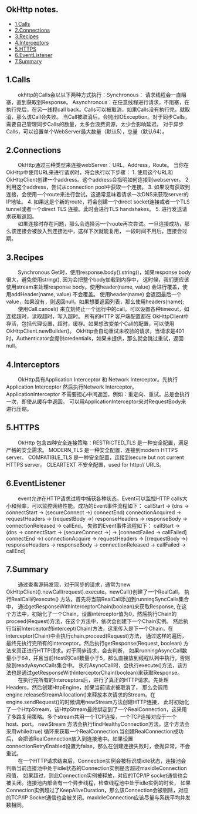 ## OkHttp notes.

* [1.Calls](#1)
* [2.Connections](#2)
* [3.Recipes](#3)
* [4.Interceptors](#4)
* [5.HTTPS](#5)
* [6.EventListener](#6)
* [7.Summary](#7)

<h2 id="1">1.Calls</h2>
&emsp;&emsp; okhttp的Calls会以以下两种方式执行：Synchronous： 请求线程会一直阻塞，直到获取到Response。
Asynchronous：在任意线程进行请求，不阻塞，在执行完后，在另一线程call back。Calls可以被取消，如果Calls没有执行完，就取消，那么该Call会失败。
当Call被取消后，会抛出IOException。对于同步Calls，需要自己管理同步Calls的数量，太多会浪费资源，太少会影响延迟。
对于异步Calls，可以设置单个WebServer最大数量（默认5），总量（默认64）。

<h2 id="2">2.Connections</h2>
&emsp;&emsp; OkHttp通过三种类型来连接webServer：URL，Address，Route。
当你在OkHttp中使用URL来进行请求时，将会执行以下步骤：
1. 使用这个URL和OkHttpClient创建一个address。这个address会指明如何连接到webserver。
2. 利用这个address，尝试从connection pool中获取一个连接。
3. 如果没有获取到连接，会使用一个route来进行尝试。这通常意味着请求一次DNS来获取server的IP地址。
4. 如果这是个新的route，将会创建一个direct socket连接或者一个TLS tunnel或者一个direct TLS 连接。此时会进行TLS handshakes。
5. 进行发送请求获取返回。
<br>
&emsp;&emsp; 如果连接时存在问题，那么会选择另一个route再次尝试。一旦连接成功，那么该连接会被放入到连接池中，这样下次就能复用，
一段时间不用后，连接会过期。

<h2 id="3">3.Recipes</h2>
&emsp;&emsp; Synchronous Get时，使用response.body().string()，如果response body很大，避免使用string(), 因为会把整个body加载到内存中，
这时候，我们更应该使用stream来处理response body。使用header(name, value) 会进行覆盖，使用addHeader(name, value) 不会覆盖。
使用header(name) 会返回最后一个value，如果没有，则返回null。如果想要返回列表，那么使用headers(name);

<br>
&emsp;&emsp; 使用Call.cancel() 来立刻终止一个运行中的call。可以设置各种timeout，如连接超时，读取超时，写入超时。
所有的HTTP 客户端配置都在 OkHttpClient中存活，包括代理设置，超时，缓存。如果想改变单个Call的配置，可以使用OkHttpClient.newBuilder()。
OkHttp会自动重试未校验的请求，当请求是401时，Authenticator会提供credentials，如果未提供，那么就会跳过重试，返回null。

<h2 id="4">4.Interceptors</h2>
&emsp;&emsp; OkHttp具有Application Interceptor 和 Network Interceptor。先执行Application Interceptor 然后执行Network Interceptor。
ApplicationInterceptor 不需要担心中间返回，例如：重定向、重试。总是会执行一次，即使从缓存中返回。
可以用ApplicationInterceptor来对RequestBody来进行压缩。

<h2 id="5">5.HTTPS</h2>
&emsp;&emsp; OkHttp 包含四种安全连接策略：RESTRICTED_TLS 是一种安全配置，满足严格的安全需求。 MODERN_TLS 是一种安全配置，连接到modern HTTPS server。
COMPATIBLE_TLS 是一种安全配置，连接到secure but not current HTTPS server。 CLEARTEXT 不安全配置，used for http:// URLS。

<h2 id="6">6.EventListener</h2>
&emsp;&emsp; event允许在HTTP请求过程中捕获各种状态。Event可以监控HTTP calls大小和频率，可以监控网络性能。成功的Event事件流程如下：
callStart -> (dns -> connectStart -> (secureConnect ->) connectEnd) connectionAcquired -> requestHeaders -> (requestBody ->)
responseHeaders -> responseBody -> connectionReleased -> callEnd。
失败的Event事件流程如下：
callStart -> (dns -> connectStart -> (secureConnect ->) -> [connectFailed -> callFailed] connectEnd ->) connectionAcquire
-> requestHeaders -> [(requestBody ->) responseHeaders -> responseBody -> connectionReleased -> callFailed -> callEnd] 

<h2 id="7">7.Summary</h2>
&emsp;&emsp; 通过查看源码发现，对于同步的请求，通常为new OkHttpClient().newCall(request).execute。newCall()创建了一个RealCall，
执行RealCall的execute() 方法，首先将当前RealCall添加到runningSyncCalls集合中， 通过getResponseWithInterceptorChain(boolean)来获取Response,
在这个方法中，初始化了一个Chain，设置interceptor值为0，然后执行Chain的proceed(Request)方法，在这个方法中，依次会创建下一个Chain实例。
然后执行当前Interceptor的intercept(Chain)方法，这里传入是下一个Chain，在interceptor(Chain)中会执行chain.proceed(Request)方法，
通过这样的遍历，最终先执行完所有的interceptor。然后执行getResponse(Request, boolean) 方法来真正进行HTTP请求。对于同步请求，会去判断，
如果runningAsyncCall数量小于64，并且当前Host的Call数量小于5，那么直接放到线程队列中执行，否则放到readyAsyncCalls集合中。
执行AsyncCall时，会执行execute()方法，该方法也是通过getResponseWithInterceptorChain(boolean)来获取Response。

<br>
&emsp;&emsp; 在执行完所有的Interceptors后，进行了真正的HTTP请求。先处理Headers，然后创建HttpEngine，如果当前请求被取消了，
那么会调用engine.releaseStreamAllocation()来释放本次请求的Stream。在engine.sendRequest()的时候调用newStream方法创建HTTP连接，
此时初始化了一个HttpStream，该HttpStream最终绑定到了一个RealConnection，这采用了多路复用策略。多个stream共用一个TCP连接，一个TCP连接对应于一个host、port。
newStream 方法会执行findHealthyConnection方法，这个方法会采用while(true) 循环来获取一个RealConnection.当创建RealConnection成功后，
会把该RealConnection放入到连接池中。如果设置connectionRetryEnabled设置为false，那么在创建连接失败时，会抛异常，不会重试。

<br>
&emsp;&emsp; 在一个HTTP请求结束后，Connection实例会被标识成idle状态，连接池会判断当前连接池中处于idle状态的Connection实例是否超过maxIdleConnection阀值，
如果超过，则此Connection实例被释放，对应的TCP/IP socket通信也会被关闭。连接池内部会有一个异步线程，检查线程池中处于idle实例的时长，
如果Connection实例超过了KeepAliveDuration，那么该Connection会被剔除，对应的TCP/IP Socket通信也会被关闭。maxIdleConnection应该尽量与系统平均并发数相同。